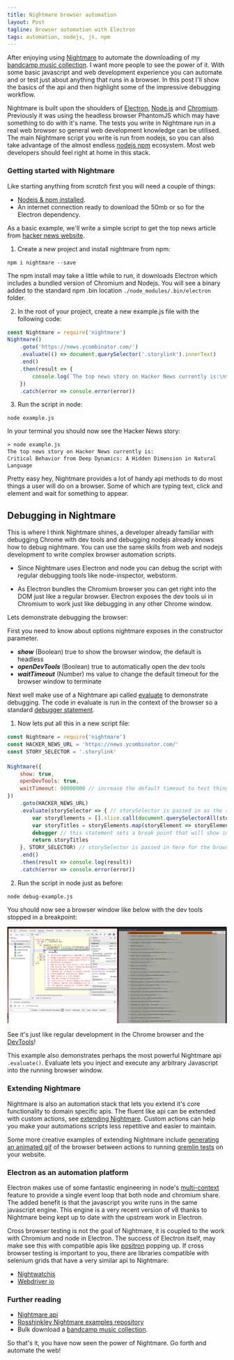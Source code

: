 ```yaml
---
title: Nightmare browser automation
layout: Post
tagline: Browser automation with Electron
tags: automation, nodejs, js, npm
---
```


After enjoying using [Nightmare](https://github.com/segmentio/nightmare) to automate the downloading of my [bandcamp music collection](https://github.com/impaler/nightmare-bandcamp). I want more people to see the power of it. With some basic javascript and web development experience you can automate and or test just about anything that runs in a browser. In this post I'll show the basics of the api and then highlight some of the impressive debugging workflow.

Nightmare is built upon the shoulders of [Electron](https://github.com/electron/electron), [Node.js](https://nodejs.org/) and [Chromium](http://www.chromium.org). Previously it was using the headless browser PhantomJS which may have something to do with it's name. The tests you write in Nightmare run in a real web browser so general web development knowledge can be utilised. The main Nightmare script you write is run from nodejs, so you can also take advantage of the almost endless [nodejs npm](https://www.npmjs.com/) ecosystem. Most web developers should feel right at home in this stack.

<style>
img[alt=nightmare-stack] {
    max-height: 300px;
}
</style>

### Getting started with Nightmare   

Like starting anything from *scratch* first you will need a couple of things:

- [Nodejs & npm installed](https://nodejs.org/en/download/).
- An internet connection ready to download the 50mb or so for the Electron dependency.

As a basic example, we'll write a simple script to get the top news article from [hacker news website](https://news.ycombinator.com/).

1) Create a new project and install nightmare from npm:

```shell
npm i nightmare --save
```

The npm install may take a little while to run, it downloads Electron which includes a bundled version of Chromium and Nodejs. You will see a binary added to the standard npm .bin location ```./node_modules/.bin/electron``` folder.

2) In the root of your project, create a new example.js file with the following code:

```javascript
const Nightmare = require('nightmare')
Nightmare()
    .goto('https://news.ycombinator.com/')
    .evaluate(() => document.querySelector('.storylink').innerText)
    .end()
    .then(result => {
        console.log(`The top news story on Hacker News currently is:\n${result}`)
    })
    .catch(error => console.error(error))
```
 
 3) Run the script in node:
 
 ```shell
 node example.js
 ```
 
In your terminal you should now see the Hacker News story:
 
 ```shell
 > node example.js
The top news story on Hacker News currently is:
Critical Behavior from Deep Dynamics: A Hidden Dimension in Natural Language
 ```

Pretty easy hey, Nightmare provides a lot of handy api methods to do most things a user will do on a browser. Some of which are typing text, click and element and wait for something to appear.

## Debugging in Nightmare

This is where I think Nightmare shines, a developer already familiar with debugging Chrome with dev tools and debugging nodejs already knows how to debug nightmare. You can use the same skills from web and nodejs development to write complex browser automation scripts.

- Since Nightmare uses Electron and node you can debug the script with regular debugging tools like node-inspector, webstorm.

- As Electron bundles the Chromium browser you can get right into the DOM just like a regular browser. Electron exposes the dev tools ui in Chromium to work just like debugging in any other Chrome window.

Lets demonstrate debugging the browser:

First you need to know about options nightmare exposes in the constructor parameter.
 
 - ***show*** (Boolean) true to show the browser window, the default is headless
 - ***openDevTools*** (Boolean) true to automatically open the dev tools
 - ***waitTimeout*** (Number) ms value to change the default timeout for the browser window to terminate
 
Next well make use of a Nightmare api called [evaluate](https://github.com/segmentio/nightmare#evaluatefn-arg1-arg2) to demonstrate debugging. The code in evaluate is run in the context of the browser so a standard [debugger statement](https://developer.mozilla.org/en-US/docs/Web/JavaScript/Reference/Statements/debugger).

1) Now lets put all this in a new script file:

```javascript
const Nightmare = require('nightmare')
const HACKER_NEWS_URL = 'https://news.ycombinator.com/'
const STORY_SELECTOR = '.storylink'

Nightmare({
    show: true,
    openDevTools: true,
    waitTimeout: 90000000 // increase the default timeout to test things
})
    .goto(HACKER_NEWS_URL)
    .evaluate(storySelector => { // storySelector is passed in as the second paramater
        var storyElements = [].slice.call(document.querySelectorAll(storySelector))
        var storyTitles = storyElements.map(storyElement => storyElement.innerText)
        debugger // this statement sets a break point that will show immediatley with openDevTools set to true
        return storyTitles
    }, STORY_SELECTOR) // storySelector is passed in here for the browser context evaluate runs in
    .end()
    .then(result => console.log(result))
    .catch(error => console.error(error))
```

2) Run the script in node just as before:

```shell
node debug-example.js
```

You should now see a browser window like below with the dev tools stopped in a breakpoint:

![Chrome dev tools](/assets/nightmare/nightmare-dev-tools.png "Nightmare browser with chrome dev tools")

See it's just like regular development in the Chrome browser and the [DevTools](https://developers.google.com/web/tools/chrome-devtools/?hl=en)!

This example also demonstrates perhaps the most powerful Nightmare api `.evaluate()`. Evaluate lets you inject and execute any arbitrary Javascript into the running browser window.

### Extending Nightmare

Nightmare is also an automation stack that lets you extend it's core functionality to domain specific apis. The fluent like api can be extended with custom actions, see [extending Nightmare](https://github.com/segmentio/nightmare#extending-nightmare). Custom actions can help you make your automations scripts less repetitive and easier to maintain. 

Some more creative examples of extending Nightmare include [generating an animated gif](https://www.npmjs.com/package/nightmare-animated-gif) of the browser between actions to running [gremlin tests](https://www.npmjs.com/package/nightmare-gremlins) on your website.

### Electron as an automation platform

Electron makes use of some fantastic engineering in node's [multi-context](https://strongloop.com/strongblog/whats-new-node-js-v0-12-multiple-context-execution/) feature to provide a single event loop that both node and chromium share. The added benefit is that the javascript you write runs in the same javascript engine. This engine is a very recent version of v8 thanks to Nightmare being kept up to date with the upstream work in Electron.

Cross browser testing is not the goal of Nightmare, it is coupled to the work with Chromium and node in Electron. The success of Electron itself, may make see this with compatible apis like [positron](https://github.com/mozilla/positron) popping up. 
If cross browser testing is important to you, there are libraries compatible with selenium grids that have a very similar api to Nightmare:
 
 - [Nightwatchjs](http://nightwatchjs.org/guide#extending)
 - [Webdriver io](http://webdriver.io/)

### Further reading

- [Nightmare api](https://github.com/segmentio/nightmare#api)
- [Rosshinkley Nightmare examples repository](https://github.com/rosshinkley/nightmare-examples)
- Bulk download a [bandcamp music collection](https://github.com/impaler/nightmare-bandcamp).

So that's it, you have now seen the power of Nightmare. Go forth and automate the web!